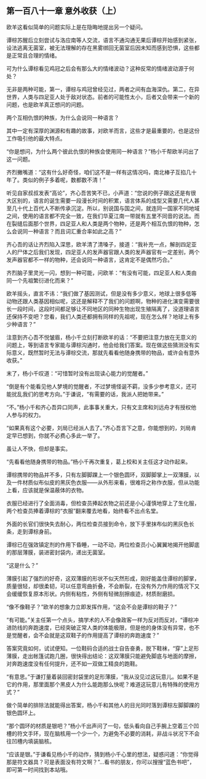 ## 第一百八十一章 意外收获（上）
欧羊这看似简单的问题实际上是在隐晦地提出另一个疑问。

谭棕苏醒后立刻尝试与洛应南等人交流，语言不通沟通无果后谭棕开始感到紧张，设法逃离无菌室，被无法理解的存在黑雾绑回无菌室后因未知而感到恐惧，这些都是正常且合理的情绪。

可为什么谭棕看见鸡冠之后会有那么大的情绪波动？这种反常的情绪波动源于何处？

无非是两种可能，第一，谭棕与鸡冠曾经见过，两者之间有血海深仇。第二，在异世界，人类与四足亚人处于敌对状态。前者的可能性太小，后者又会带来一个新的问题，也是欧羊真正想问的问题。

两个互相仇恨的种族，为什么会说同一种语言？

其中一定有深厚的渊源和有趣的故事，对欧羊而言，这些才是最重要的，也是这份工作吸引他的最大特点。

“你是想问，为什么两个彼此仇恨的种族会使用同一种语言？”杨小千帮欧羊问出了这一问题。

齐烈撇嘴道：“这有什么好奇怪，咱们这不是一样有这情况吗，南北棒子互掐几十年了。类似的例子多着呢，数都数不清！”

听见自家叔叔发表“高论”，齐心吾苦笑不已，小声道：“您说的例子跟这还是有很大区别的，语言的诞生需要一段漫长时间的积累，语言体系的成型又需要几代人甚至几十代上百代人不断传承沉淀。所以，别说国与国之间，就连同一国家不同地域之间，使用的语言都不完全一致，在我们华夏江南一带就有五里不同音的说法。而在裂缝后面那个世界，四足亚人和人类是两个物种，还是两个相互仇恨的物种，怎么会说同一种语言？而且词汇重合率如此之高？”

齐心吾的话让齐烈陷入深思，欧羊清了清嗓子，接道：“我补充一点，解剖四足亚人的尸体之后我们发现，四足亚人的发声器官跟人类的发声器官有一定差别，两个发声器官都不一样的物种，还会说同一种语言，这肯定不是偶然巧合。”

齐烈脑子里灵光一闪，想到一种可能，问欧羊：“有没有可能，四足亚人和人类由同一个先祖繁衍进化而来？”

欧羊摇头，直言不讳：“我们做了基因测试，但是没有多少意义，地球上很多低等动物还跟人类基因相似呢，这还是解释不了我们的问题啊，物种的进化演变需要很长一段时间，这段时间都足够让不同地区的同种生物出现生殖隔离了，没道理语言还保持不变吧？您看，我们人类还都拥有同样的先祖呢，现在怎么样？地球上有多少种语言？”

注意到齐心吾不悦皱眉，杨小千立刻打断欧羊的话：“不要把注意力放在无意义的问题上，等到语言专家能与谭棕沟通时，他会给我们答案。现在做这些猜测没有实际意义，既然暂时无法与谭棕交流，那就先看看他随身携带的物品，或许会有意外收获。”

末了，杨小千叹道：“可惜暂时没有出现读心能力的觉醒者。”

“倒是有个能看见他人梦境的觉醒者，不过梦境怪诞不羁，没多少参考意义，还可能扰乱我们的思考方向。”于谦说，“有需要的话，我派人把她带来。”

“不。”杨小千和齐心吾异口同声，此事事关重大，只有文主席和刘远舟才有授权他人参与的权力。

“如果真有这个必要，刘局已经派人去了。”齐心吾言下之意，你能想到的，刘局肯定早已想到，你就不必费心多此一举了。

虽让人不快，但却是事实。

“先看看他随身携带的物品。”杨小千再次重复，葛上校和关主任这才动作起来。

谭棕携带的物品并不多，只有左脚脚踝上一个银色圆环，双脚脚掌上一双薄膜，以及一件材质似布似皮的黑灰色衣服——从外形来看，很难将之称作衣服，但从功能上看，应该就是保温蔽体的衣物。

衣服已经进行了全面消毒，但检查员捧起衣物之前还是小心谨慎地穿上了生化服，两个检查员捧着谭棕的“衣服”翻来覆去地看，始终看不出点名堂。

外面的长官们很快失去耐心，两位检查员接到命令，放下手里抹布似的黑灰色长条，走到谭棕身前。

谭棕已在强效镇定剂的作用下昏睡，一动不动，两位检查员小心翼翼地揭开他脚底的那层薄膜，装进密封袋内，递出无菌室。

“这是什么？”

薄膜引起了强烈的好奇，这双薄膜的形状不似天然形成，刚好能盖住谭棕的脚掌，质量很轻，却很柔韧，可以任意弯曲折叠，不会断裂，在没有外力作用的情况下又会缓缓恢复原本形状。内侧有粘性，外侧有轻微刮擦痕迹，材质耐磨损。

“像不像鞋子？”欧羊的想象力立即发挥作用，“这会不会是谭棕的鞋子？”

“有可能。”关主任第一个点头，搞学术的人不会像政客一样为反对而反对，“谭棕冲进防线的奔跑速度，已经突破正常人类的体能极限，但是他的身体没有异常，也不是觉醒者，会不会就是这双鞋子的作用提高了谭棕的奔跑速度？”

答案究竟如何，试试便知。一位鞋码合适的战士自告奋勇，脱下鞋袜，“穿”上足形薄膜，走出帐篷试跑几圈，很快得出结论：这双薄膜只能避免脚底与地面的摩擦，对奔跑速度没有任何提升，还不如一双做工精良的跑鞋。

“有意思。”于谦打量着装回密封袋里的足形薄膜，“我从没见过这玩意儿。如果不是它的作用，那里面那个黑皮人为什么能跑那么快呢？难道这玩意儿有特殊的使用方式？”

做个简单的排除法就能得出答案，杨小千和其他人的目光同时落到谭棕左脚脚踝的银色圆环上。

“那个圆环的材质是银吧？”杨小千出声问了一句，低头看向自己手腕上空着三个凹槽的符文手环，现在脑核用一个少一个，为避免不必要的消耗，非战斗状况下不会往凹槽内填装脑核。

“应该是银。”于谦看见杨小千的动作，猜到杨小千心里的想法，疑惑问道：“你觉得那是符文器具？可是表面没有符文啊？”...看书的朋友，你可以搜搜“蓝色书吧”，即可第一时间找到本站哦。

